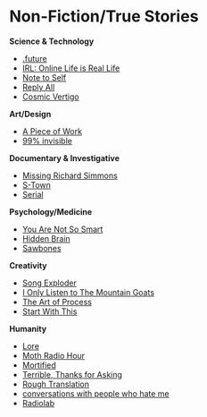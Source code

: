 # Non-Fiction/True Stories

**Science & Technology**
- [.future](https://news.microsoft.com/podcast/)
- [IRL: Online Life is Real Life](https://irlpodcast.org/)
- [Note to Self](https://www.wnycstudios.org/podcasts/notetoself)
- [Reply All](https://gimletmedia.com/shows/reply-all)
- [Cosmic Vertigo](https://www.abc.net.au/radionational/programs/cosmicvertigo/)

**Art/Design**
- [A Piece of Work](https://www.wnycstudios.org/podcasts/pieceofwork)
- [99% invisible ](https://99percentinvisible.org/)

**Documentary & Investigative**
- [Missing Richard Simmons](https://www.topic.com/missing-richard-simmons)
- [S-Town](https://stownpodcast.org/)
- [Serial](https://serialpodcast.org/)

**Psychology/Medicine**
- [You Are Not So Smart](https://youarenotsosmart.com/podcast/)
- [Hidden Brain](https://www.npr.org/podcasts/510308/hidden-brain)
- [Sawbones](https://www.maximumfun.org/shows/sawbones)

**Creativity**
- [Song Exploder](http://songexploder.net/)
- [I Only Listen to The Mountain Goats](http://www.nightvalepresents.com/ionlylistentothemountaingoats)
- [The Art of Process](https://maximumfun.org/shows/art-of-process)
- [Start With This](http://www.nightvalepresents.com/startwiththis)

**Humanity**
- [Lore](https://www.lorepodcast.com/)
- [Moth Radio Hour](https://themoth.org/podcast)
- [Mortified](http://getmortified.com/podcast/)
- [Terrible, Thanks for Asking](https://www.ttfa.org/)
- [Rough Translation](https://www.npr.org/podcasts/510324/rough-translation)
- [conversations with people who hate me](http://www.dylanmarron.com/podcast)
- [Radiolab](https://www.wnycstudios.org/podcasts/radiolab)
